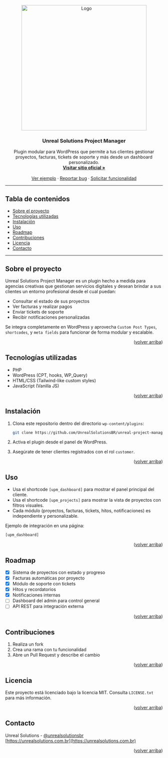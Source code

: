 <a id="readme-top"></a>

<!-- PROJECT LOGO -->

<div align="center">
  <img src="https://unrealsolutions.com.br/wp-content/uploads/2023/07/unreal-solutions-white-logotype.svg" alt="Logo" width="400" height="400">
  <h3 align="center">Unreal Solutions Project Manager</h3>
  <p align="center">
    Plugin modular para WordPress que permite a tus clientes gestionar proyectos, facturas, tickets de soporte y más desde un dashboard personalizado.
    <br />
    <a href="https://unrealsolutions.com.br/"><strong>Visitar sitio oficial »</strong></a>
    <br />
    <br />
    <a href="#usage">Ver ejemplo</a>
    ·
    <a href="#issues">Reportar bug</a>
    ·
    <a href="#roadmap">Solicitar funcionalidad</a>
  </p>
</div>

---

## Tabla de contenidos

* [Sobre el proyecto](#sobre-el-proyecto)
* [Tecnologías utilizadas](#tecnologías-utilizadas)
* [Instalación](#instalación)
* [Uso](#uso)
* [Roadmap](#roadmap)
* [Contribuciones](#contribuciones)
* [Licencia](#licencia)
* [Contacto](#contacto)

---

## Sobre el proyecto

Unreal Solutions Project Manager es un plugin hecho a medida para agencias creativas que gestionan servicios digitales y desean brindar a sus clientes un entorno profesional desde el cual puedan:

* Consultar el estado de sus proyectos
* Ver facturas y realizar pagos
* Enviar tickets de soporte
* Recibir notificaciones personalizadas

Se integra completamente en WordPress y aprovecha `Custom Post Types`, `shortcodes`, y `meta fields` para funcionar de forma modular y escalable.

<p align="right">(<a href="#readme-top">volver arriba</a>)</p>

## Tecnologías utilizadas

* PHP
* WordPress (CPT, hooks, WP\_Query)
* HTML/CSS (Tailwind-like custom styles)
* JavaScript (Vanilla JS)

<p align="right">(<a href="#readme-top">volver arriba</a>)</p>

## Instalación

1. Clona este repositorio dentro del directorio `wp-content/plugins`:

   ```bash
   git clone https://github.com/UnrealSolutionsBR/unreal-project-manager.git
   ```
2. Activa el plugin desde el panel de WordPress.
3. Asegúrate de tener clientes registrados con el rol `customer`.

<p align="right">(<a href="#readme-top">volver arriba</a>)</p>

## Uso

* Usa el shortcode `[upm_dashboard]` para mostrar el panel principal del cliente.
* Usa el shortcode `[upm_projects]` para mostrar la vista de proyectos con filtros visuales.
* Cada módulo (proyectos, facturas, tickets, hitos, notificaciones) es independiente y personalizable.

Ejemplo de integración en una página:

```php
[upm_dashboard]
```

<p align="right">(<a href="#readme-top">volver arriba</a>)</p>

## Roadmap

* [x] Sistema de proyectos con estado y progreso
* [x] Facturas automáticas por proyecto
* [x] Módulo de soporte con tickets
* [x] Hitos y recordatorios
* [x] Notificaciones internas
* [ ] Dashboard del admin para control general
* [ ] API REST para integración externa

<p align="right">(<a href="#readme-top">volver arriba</a>)</p>

## Contribuciones

1. Realiza un fork
2. Crea una rama con tu funcionalidad
3. Abre un Pull Request y describe el cambio

<p align="right">(<a href="#readme-top">volver arriba</a>)</p>

## Licencia

Este proyecto está licenciado bajo la licencia MIT. Consulta `LICENSE.txt` para más información.

<p align="right">(<a href="#readme-top">volver arriba</a>)</p>

## Contacto

Unreal Solutions - [@unrealsolutionsbr](https://www.instagram.com/unrealsolutionsbr) <br/>
[https://unrealsolutions.com.br](https://unrealsolutions.com.br)

<p align="right">(<a href="#readme-top">volver arriba</a>)</p>
